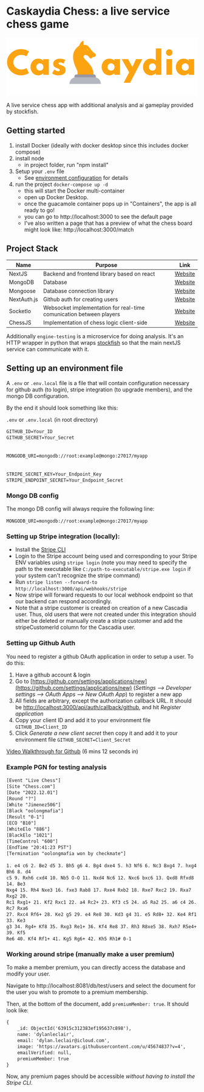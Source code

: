 # Caskaydia Chess: a live service chess game

![Cascadia logo](public/logo.svg)

A live service chess app with additional analysis and ai gameplay provided by stockfish.

## Getting started

1. install Docker (ideally with docker desktop since this includes docker compose)
2. install node
   - in project folder, run "npm install"
3. Setup your `.env` file
   - See [environment configuration](#setting-up-an-environment-file) for details
4. run the project `docker-compose up -d`
   - this will start the Docker multi-container
   - open up Docker Desktop.
   - once the guacamole container pops up in "Containers", the app is all ready to go!
   - you can go to http://localhost:3000 to see the default page
   - I've also written a page that has a preview of what the chess board might look like: http://localhost:3000/match


## Project Stack

| Name | Purpose | Link |
|------|---------|------|
| NextJS | Backend and frontend library based on react | [Website](https://nextjs.org/) |
|MongoDB| Database| [Website](https://www.mongodb.com/)|
|Mongoose| Database connection library | [Website](https://mongoosejs.com/) |
|NextAuth.js| Github auth for creating users | [Website](https://next-auth.js.org/) |
| SocketIo | Websocket implementation for real-time comunication between players | [Website](https://socket.io/) |
| ChessJS | Implementation of chess logic client-side | [Website](https://github.com/jhlywa/chess.js) | 

Additionally `engine-testing` is a microservice for doing analysis. It's an HTTP wrapper in python that wraps [stockfish](https://stockfishchess.org/) so that the main nextJS service can communicate with it.

## Setting up an environment file

A `.env` or `.env.local` file is a file that will contain configuration necessary for github auth (to login), stripe integration (to upgrade members), and the mongo DB configuration.

By the end it should look something like this:

`.env` or `.env.local` (in root directory)

```
GITHUB_ID=Your_ID
GITHUB_SECRET=Your_Secret


MONGODB_URI=mongodb://root:example@mongo:27017/myapp


STRIPE_SECRET_KEY=Your_Endpoint_Key
STRIPE_ENDPOINT_SECRET=Your_Endpoint_Secret
```


### Mongo DB config

The mongo DB config will always require the following line:

`MONGODB_URI=mongodb://root:example@mongo:27017/myapp`



### Setting up Stripe integration (locally):

- Install the [Stripe CLI](https://stripe.com/docs/stripe-cli)
- Login to the Stripe account being used and corresponding to your Stripe ENV variables using `stripe login` (note you may need to specify the path to the executable like `C:/path-to-executable/stripe.exe login` if your system can't recognize the stripe command)
- Run `stripe listen --forward-to http://localhost:3000/api/webhooks/stripe`
- Now stripe will forward requests to our local webhook endpoint so that our backend can respond accordingly.
- Note that a stripe customer is created on creation of a new Cascadia user. Thus, old users that were not created under this integration should either be deleted or manually create a stripe customer and add the stripeCustomerId column for the Cascadia user.

### Setting up Github Auth

You need to register a github OAuth application in order to setup a user. To do this:

1. Have a github account & login
2. Go to [https://github.com/settings/applications/new](https://github.com/settings/applications/new) (*Settings --> Developer settings --> OAuth Apps --> New OAuth App*) to register a new app
3. All fields are arbitrary, except the authorization callback URL. It should be [http://localhost:3000/api/auth/callback/github](http://localhost:3000/api/auth/callback/github), and hit *Register application*
4. Copy your client ID and add it to your environment file `GITHUB_ID=Client_ID`
5. Click *Generate a new client secret* then copy it and add it to your environment file `GITHUB_SECRET=Client_Secret`

[Video Walkthrough for Github](https://youtu.be/e2EKSJkXkqQ?t=372) (6 mins 12 seconds in)


### Example PGN for testing analysis

```text
[Event "Live Chess"]
[Site "Chess.com"]
[Date "2022.12.01"]
[Round "?"]
[White "Jimenez506"]
[Black "oolongmafia"]
[Result "0-1"]
[ECO "B10"]
[WhiteElo "886"]
[BlackElo "1021"]
[TimeControl "600"]
[EndTime "20:41:23 PST"]
[Termination "oolongmafia won by checkmate"]

1. e4 c6 2. Be2 d5 3. Bh5 g6 4. Bg4 dxe4 5. h3 Nf6 6. Nc3 Bxg4 7. hxg4 Bh6 8. d4
c5 9. Rxh6 cxd4 10. Nb5 O-O 11. Nxd4 Nc6 12. Nxc6 bxc6 13. Qxd8 Rfxd8 14. Be3
Nxg4 15. Rh4 Nxe3 16. fxe3 Rab8 17. Rxe4 Rxb2 18. Rxe7 Rxc2 19. Rxa7 Rxg2 20.
Rc1 Rxg1+ 21. Kf2 Rxc1 22. a4 Rc2+ 23. Kf3 c5 24. a5 Ra2 25. a6 c4 26. Rc7 Rxa6
27. Rxc4 Rf6+ 28. Ke2 g5 29. e4 Re8 30. Kd3 g4 31. e5 Rd8+ 32. Ke4 Rf1 33. Ke3
g3 34. Rg4+ Kf8 35. Rxg3 Re1+ 36. Kf4 Re8 37. Rh3 R8xe5 38. Rxh7 R5e4+ 39. Kf5
Re6 40. Kf4 Rf1+ 41. Kg5 Rg6+ 42. Kh5 Rh1# 0-1
```

### Working around stripe (manually make a user premium)

To make a member premium, you can directly access the database and modify your user.

Navigate to http://localhost:8081/db/test/users and select the document for the user you wish to promote to a premium membership.

Then, at the bottom of the document, add `premiumMember: true`. It should look like: 

```
{
    _id: ObjectId('63915c312383ef195637c898'),
    name: 'dylanleclair',
    email: 'dylan.leclair@icloud.com',
    image: 'https://avatars.githubusercontent.com/u/45674837?v=4',
    emailVerified: null,
    premiumMember: true
}
```

Now, any premium pages should be accessible *without having to install the Stripe CLI*. 

